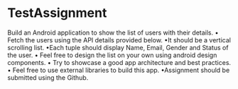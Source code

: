 # TestAssignment
Build an Android application to show the list of users with their details. • Fetch the users using the API details provided below. •It should be a vertical scrolling list. •Each tuple should display Name, Email, Gender and Status of the user. • Feel free to design the list on your own using android design components. • Try to showcase a good app architecture and best practices. • Feel free to use external libraries to build this app. •Assignment should be submitted using the Github.
